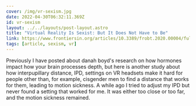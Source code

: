 ```yaml
---
cover: /img/vr-sexism.jpg
date: 2022-04-30T06:32:11.369Z
id: vr-sexism
layout: ../../layouts/post-layout.astro
title: "Virtual Reality Is Sexist: But It Does Not Have to Be"
link: https://www.frontiersin.org/articles/10.3389/frobt.2020.00004/full
tags: [article, sexism, vr]
---
```


Previously I have posted about danah boyd's research on how hormones impact how your brain processes depth, but here is another study about how interpupillary distance, IPD, settings on VR headsets make it hard for people other than, for example, cisgender men to find a distance that works for them, leading to motion sickness. A while ago I tried to adjust my IPD but never found a setting that worked for me. It was either too close or too far, and the motion sickness remained.
